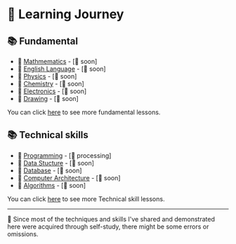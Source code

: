 # 🎒 Learning Journey

## 📚 Fundamental

- 📘 [Mathmematics](./fundamental/mathematics/) - [🚧 soon]
- 📘 [English Language](./fundamental/english/) - [🚧 soon]
- 📘 [Physics](./fundamental/physics/) - [🚧 soon]
- 📘 [Chemistry](./fundamental/chemistry/) - [🚧 soon]
- 📘 [Electronics](./fundamental/electronics/) - [🚧 soon]
- 📘 [Drawing](./fundamental/drawing/) - [🚧 soon]

You can click [here](./fundamental/) to see more fundamental lessons.


## 📚 Technical skills
  
- 📕 [Programming](./technical-skills/01-programming) - [🔨 processing]
- 📕 [Data Stucture](./technical-skills/data-structure/) - [🚧 soon]
- 📕 [Database]() - [🚧 soon]
- 📕 [Computer Architecture]() - [🚧 soon]
- 📕 [Algorithms]() - [🚧 soon]

You can click [here](./technical-skills/) to see more Technical skill lessons.

---

📍 Since most of the techniques and skills I've shared and demonstrated here were acquired through self-study, there might be some errors or omissions.